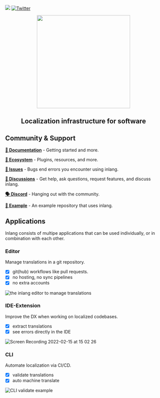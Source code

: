 [![](https://dcbadge.vercel.app/api/server/gdMPPWy57R)](https://discord.gg/gdMPPWy57R) [![Twitter](https://img.shields.io/badge/Twitter-%231DA1F2.svg?style=for-the-badge&logo=Twitter&logoColor=white)](https://twitter.com/inlangHQ)

<div>
    <p align="center">
        <img width="300" src="https://cdn.jsdelivr.net/gh/inlang/inlang/assets/logo-white-background.png"/>
    </p>
    <h2 align="center">
        Localization infrastructure for software 
    </h2>
</div>

## Community & Support

**[📝 Documentation](https://inlang.com/documentation)** - Getting started and more.

**[🌱 Ecosystem](https://github.com/inlang/ecosystem)** - Plugins, resources, and more.

**[🚩 Issues](https://github.com/inlang/inlang/issues)** - Bugs end errors you encounter using inlang.

**[💬 Discussions](https://github.com/inlang/inlang/discussions)** - Get help, ask questions, request features, and discuss inlang.

**[🗣️ Discord](https://discord.gg/gdMPPWy57R)** - Hanging out with the community.

**[📖 Example](https://github.com/inlang/example)** - An example repository that uses inlang.

## Applications

Inlang consists of multipe applications that can be used individually, or in combination with each other.

### Editor

Manage translations in a git repository.

- [x] git(hub) workflows like pull requests.
- [x] no hosting, no sync pipelines
- [x] no extra accounts

![the inlang editor to manage translations](https://cdn.jsdelivr.net/gh/inlang/inlang/assets/editor-example.png)

### IDE-Extension

Improve the DX when working on localized codebases.

- [x] extract translations
- [x] see errors directly in the IDE

![Screen Recording 2022-02-15 at 15 02 26](https://user-images.githubusercontent.com/35429197/154270998-3e8d147a-b979-4df5-b6df-a53c900d962e.gif)

### CLI

Automate localization via CI/CD.

- [x] validate translations
- [x] auto machine translate

![CLI validate example](https://cdn.jsdelivr.net/gh/inlang/inlang/assets/cli-validate.png)
